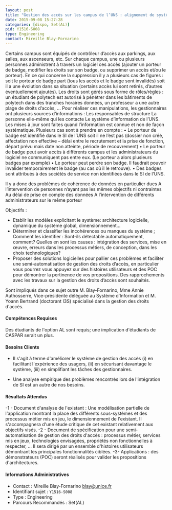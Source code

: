 ```yaml
---
layout: post
title: "Gestion des accès sur les campus de l’UNS : alignement de systèmes d’information"
date: 2015-09-08 15:27:28
categories: [dispo, Set(AL)]
pid: Y1516-S008
type: Engineering
contact: Mireille Blay-Fornarino
---
```

       
Certains campus sont équipés de contrôleur d’accès aux parkings, aux salles, aux ascenseurs, etc. Sur chaque campus, une ou plusieurs personnes administrent à travers un logiciel ces accès (ajouter un porteur de badge, modifier les droits sur son badge, ou supprimer un accès et/ou le porteur).  En ce qui concerne la suppression il y a plusieurs cas de figures : soit le porteur de badge part (tous les accès et le badge sont invalidés) soit il a une évolution dans sa situation (certains accès lui sont retirés, d’autres éventuellement ajoutés).  Les droits sont gérés sous forme de rôles/règles : un étudiant de polytech est autorisé à pénétrer dans les bâtiments de polytech dans des tranches horaires données, un professeur a une autre plage de droits d’accès, …
Pour réaliser ces manipulations, les gestionnaires ont plusieurs sources d’informations :
	Les responsables de structure
	La personne elle-même qui les contacte
	Le système d’information de l’UNS.
Les mises à jour sont faites quand l’information est connue et non de façon systématique. 
Plusieurs cas sont à prendre en compte :
•	Le porteur de badge est identifié dans le SI de l’UNS soit il ne l’est pas (dossier non créé, affectation non effective – délai entre le recrutement et la prise de fonction, départ prévu mais date non atteinte, période de recouvrement)
•	Le porteur de badge peut avoir accès à différents campus et les administrateurs du logiciel ne communiquent pas entre eux. (Le porteur a alors plusieurs badges par exemple)
•	Le porteur peut perdre son badge. Il faudrait pouvoir invalider temporairement le badge (au cas où il le retrouve).
•	Des badges sont attribués à des sociétés de service non identifiées dans le SI de l’UNS.

Il y a donc des problèmes de cohérence de données en particulier dues
	A l’intervention de personnes n’ayant pas les mêmes objectifs ni contraintes
	Au délai de prise en compte des données
	A l’intervention de différents administrateurs sur le même porteur

Objectifs :
-	Etablir les modèles explicitant le système: architecture logicielle, dynamique du système global, dimensionnement… 
-	Déterminer et classifier les incohérences ou manques du système ; Comment les identifier : Sont-ils détectable automatiquement, comment? Quelles en sont les causes : intégration des services, mise en œuvre, erreurs dans les processus métiers, de conception, dans les choix technologiques? 
-	Proposer des solutions logicielles pour pallier ces problèmes et faciliter une semi-automatisation de gestion des droits d’accès, en particulier vous pourrez vous appuyez sur des histoires utilisateurs et des POC pour démontrer la pertinence de vos propositions. Des rapprochements avec les travaux sur la gestion des droits d’accès sont souhaités. 

Sont impliqués dans ce sujet outre M. Blay-Fornarino, Mme Annie Authosserre, Vice-présidente déléguée au Système d’Information et M. Yoann Bertrand (doctorant I3S) spécialisé dans la gestion des droits d'accès.

#### Compétences Requises
Des étudiants de l'option AL sont requis; une implication d'étudiants de CASPAR serait un plus.


#### Besoins Clients
- Il s'agit à terme d'améliorer le système de gestion des accès (i) en facilitant l'expérience des usagers, (ii) en sécurisant davantage le système, (iii) en simplifiant les tâches des gestionnaires.

- Une analyse empirique des problèmes rencontrés lors de l'intégration de SI est un autre de nos besoins.

#### Résultats Attendus
-1 -  Document d'analyse de l'existant : Une modélisation partielle de l'application montrant la place des différents sous-systèmes et des processus métier mis en jeu, le dimensionnement de l'existant. Il s'accompagnera d'une étude critique de cet existant relativement aux objectifs visés.
-2 - Document de spécification pour une semi-automatisation de gestion des droits d'accès : processus métier, services mis en jeux, technologies envisagées, propriétés non fonctionnelles à respecter, ... Il sera dirigé par un ensemble d'histoires utilisateurs démontrant les principales fonctionnalités ciblées. 
-3- Applications : des démonstrateurs (POC) seront réalisés pour valider les propositions d'architectures. 
     

#### Informations Administratives
  * Contact : Mireille Blay-Fornarino <blay@unice.fr>
  * Identifiant sujet : `Y1516-S008`
  * Type : Engineering
  * Parcours Recommandés : Set(AL)
     